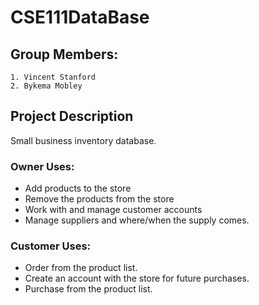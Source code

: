 # CSE111DataBase

## Group Members:
    1. Vincent Stanford
    2. Bykema Mobley

## Project Description
Small business inventory database.

### Owner Uses:
* Add products to the store
* Remove the products from the store
* Work with and manage customer accounts
* Manage suppliers and where/when the supply comes. 

### Customer Uses:
* Order from the product list. 
* Create an account with the store for future purchases. 
* Purchase from the product list. 
